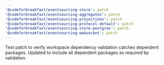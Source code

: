 ```yaml
---
'@codeforbreakfast/eventsourcing-store': patch
'@codeforbreakfast/eventsourcing-aggregates': patch
'@codeforbreakfast/eventsourcing-projections': patch
'@codeforbreakfast/eventsourcing-protocol-default': patch
'@codeforbreakfast/eventsourcing-store-postgres': patch
'@codeforbreakfast/eventsourcing-websocket': patch
---
```


Test patch to verify workspace dependency validation catches dependent packages.
Updated to include all dependent packages as required by validation.
